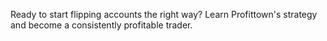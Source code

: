Ready to start flipping accounts the right way\? Learn Profittown\'s strategy and become a consistently profitable trader\.